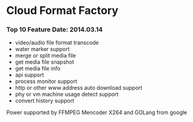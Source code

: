 Cloud Format Factory 
===================================

### Top 10 Feature Date: 2014.03.14
*  video/audio file format transcode
*  water marker support
*  merge or split media file
*  get media file snapshot
*  get media file info
*  api support
*  process monitor support
*  http or other www address auto download support
*  phy or vm machine usage detect support
*  convert history support
 
Power supported by FFMPEG Mencoder  X264 and GOLang from google
